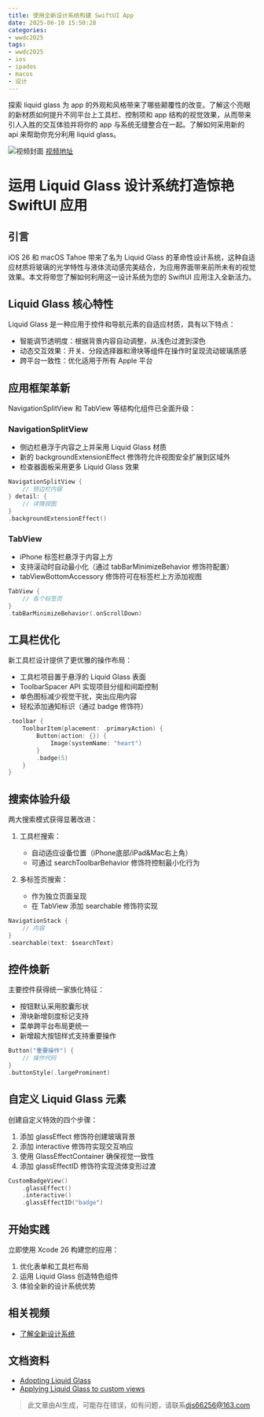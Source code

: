 ```yaml
---
title: 使用全新设计系统构建 SwiftUI App
date: 2025-06-10 15:50:28
categories:
- wwdc2025
tags:
- wwdc2025
- ios
- ipados
- macos
- 设计
---
```

探索 liquid glass 为 app 的外观和风格带来了哪些颠覆性的改变。了解这个亮眼的新材质如何提升不同平台上工具栏、控制项和 app 结构的视觉效果，从而带来引人入胜的交互体验并将你的 app 与系统无缝整合在一起。了解如何采用新的 api 来帮助你充分利用 liquid glass。
<!--more-->

![视频封面](https://devimages-cdn.apple.com/wwdc-services/images/3055294D-836B-4513-B7B0-0BC5666246B0/10020/10020_wide_250x141_2x.jpg)
[视频地址](https://developer.apple.com/cn/videos/play/wwdc2025/323/)

# 运用 Liquid Glass 设计系统打造惊艳 SwiftUI 应用

## 引言
iOS 26 和 macOS Tahoe 带来了名为 Liquid Glass 的革命性设计系统，这种自适应材质将玻璃的光学特性与液体流动感完美结合，为应用界面带来前所未有的视觉效果。本文将带您了解如何利用这一设计系统为您的 SwiftUI 应用注入全新活力。

## Liquid Glass 核心特性
Liquid Glass 是一种应用于控件和导航元素的自适应材质，具有以下特点：

- 智能调节透明度：根据背景内容自动调整，从浅色过渡到深色
- 动态交互效果：开关、分段选择器和滑块等组件在操作时呈现流动玻璃质感
- 跨平台一致性：优化适用于所有 Apple 平台

## 应用框架革新
NavigationSplitView 和 TabView 等结构化组件已全面升级：

### NavigationSplitView
- 侧边栏悬浮于内容之上并采用 Liquid Glass 材质
- 新的 backgroundExtensionEffect 修饰符允许视图安全扩展到区域外
- 检查器面板采用更多 Liquid Glass 效果

```swift
NavigationSplitView {
    // 侧边栏内容
} detail: {
    // 详情视图
}
.backgroundExtensionEffect()
```

### TabView
- iPhone 标签栏悬浮于内容上方
- 支持滚动时自动最小化（通过 tabBarMinimizeBehavior 修饰符配置）
- tabViewBottomAccessory 修饰符可在标签栏上方添加视图

```swift
TabView {
    // 各个标签页
}
.tabBarMinimizeBehavior(.onScrollDown)
```

## 工具栏优化
新工具栏设计提供了更优雅的操作布局：

- 工具栏项目置于悬浮的 Liquid Glass 表面
- ToolbarSpacer API 实现项目分组和间距控制
- 单色图标减少视觉干扰，突出应用内容
- 轻松添加通知标识（通过 badge 修饰符）

```swift
.toolbar {
    ToolbarItem(placement: .primaryAction) {
        Button(action: {}) {
            Image(systemName: "heart")
        }
        .badge(5)
    }
}
```

## 搜索体验升级
两大搜索模式获得显著改进：

1. 工具栏搜索：
   - 自动适应设备位置（iPhone底部/iPad&Mac右上角）
   - 可通过 searchToolbarBehavior 修饰符控制最小化行为

2. 多标签页搜索：
   - 作为独立页面呈现
   - 在 TabView 添加 searchable 修饰符实现

```swift
NavigationStack {
    // 内容
}
.searchable(text: $searchText)
```

## 控件焕新
主要控件获得统一家族化特征：

- 按钮默认采用胶囊形状
- 滑块新增刻度标记支持
- 菜单跨平台布局更统一
- 新增超大按钮样式支持重要操作

```swift
Button("重要操作") {
    // 操作代码
}
.buttonStyle(.largeProminent)
```

## 自定义 Liquid Glass 元素
创建自定义特效的四个步骤：

1. 添加 glassEffect 修饰符创建玻璃背景
2. 添加 interactive 修饰符实现交互响应
3. 使用 GlassEffectContainer 确保视觉一致性
4. 添加 glassEffectID 修饰符实现流体变形过渡

```swift
CustomBadgeView()
    .glassEffect()
    .interactive()
    .glassEffectID("badge")
```

## 开始实践
立即使用 Xcode 26 构建您的应用：
1. 优化表单和工具栏布局
2. 运用 Liquid Glass 创造特色组件
3. 体验全新的设计系统优势

## 相关视频
- [了解全新设计系统](https://developer.apple.com/videos/play/wwdc2025/356)

## 文档资料
- [Adopting Liquid Glass](https://developer.apple.com/documentation/TechnologyOverviews/adopting-liquid-glass)
- [Applying Liquid Glass to custom views](https://developer.apple.com/documentation/SwiftUI/Applying-Liquid-Glass-to-custom-views)
> 此文章由AI生成，可能存在错误，如有问题，请联系[djs66256@163.com](djs66256@163.com)